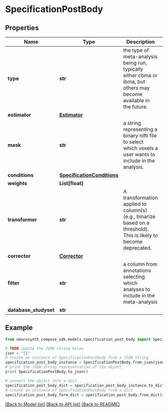 # SpecificationPostBody


## Properties
Name | Type | Description | Notes
------------ | ------------- | ------------- | -------------
**type** | **str** | the type of meta-analysis being run, typically either cbma or ibma, but others may become available in the future. | [optional] 
**estimator** | [**Estimator**](Estimator.md) |  | [optional] 
**mask** | **str** | a string representing a binary nifti file to select which voxels a user wants to include in the analysis. | [optional] 
**conditions** | [**SpecificationConditions**](SpecificationConditions.md) |  | [optional] 
**weights** | **List[float]** |  | [optional] 
**transformer** | **str** | A transformation applied to column(s) (e.g., binarize based on a threshold). This is likely to become deprecated. | [optional] 
**corrector** | [**Corrector**](Corrector.md) |  | [optional] 
**filter** | **str** | a column from annotations selecting which analyses to include in the meta-analysis | [optional] 
**database_studyset** | **str** |  | [optional] 

## Example

```python
from neurosynth_compose_sdk.models.specification_post_body import SpecificationPostBody

# TODO update the JSON string below
json = "{}"
# create an instance of SpecificationPostBody from a JSON string
specification_post_body_instance = SpecificationPostBody.from_json(json)
# print the JSON string representation of the object
print SpecificationPostBody.to_json()

# convert the object into a dict
specification_post_body_dict = specification_post_body_instance.to_dict()
# create an instance of SpecificationPostBody from a dict
specification_post_body_form_dict = specification_post_body.from_dict(specification_post_body_dict)
```
[[Back to Model list]](../README.md#documentation-for-models) [[Back to API list]](../README.md#documentation-for-api-endpoints) [[Back to README]](../README.md)



